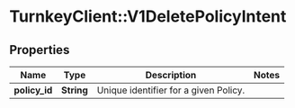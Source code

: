 # TurnkeyClient::V1DeletePolicyIntent

## Properties
Name | Type | Description | Notes
------------ | ------------- | ------------- | -------------
**policy_id** | **String** | Unique identifier for a given Policy. | 

